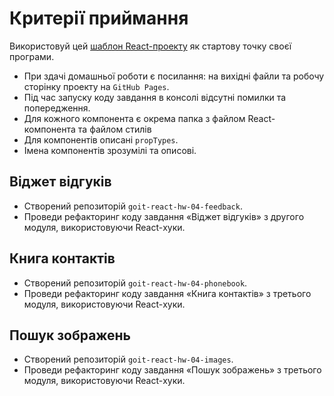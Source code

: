 # Критерії приймання

Використовуй цей [шаблон React-проекту](https://github.com/goitacademy/react-homework-template#readme) як стартову точку своєї програми.

-   При здачі домашньої роботи є посилання: на вихідні файли та робочу сторінку проекту на `GitHub Pages`.
-   Під час запуску коду завдання в консолі відсутні помилки та попередження.
-   Для кожного компонента є окрема папка з файлом React-компонента та файлом стилів
-   Для компонентів описані `propTypes`.
-   Імена компонентів зрозумілі та описові.

## Віджет відгуків[​](https://textbook.edu.goit.global/lms-react-homework/v1/uk/docs/hw-04/#%D0%B2%D1%96%D0%B4%D0%B6%D0%B5%D1%82-%D0%B2%D1%96%D0%B4%D0%B3%D1%83%D0%BA%D1%96%D0%B2 "Пряме посилання на цей заголовок")

-   Створений репозиторій `goit-react-hw-04-feedback`.
-   Проведи рефакторинг коду завдання «Віджет відгуків» з другого модуля, використовуючи React-хуки.

## Книга контактів[​](https://textbook.edu.goit.global/lms-react-homework/v1/uk/docs/hw-04/#%D0%BA%D0%BD%D0%B8%D0%B3%D0%B0-%D0%BA%D0%BE%D0%BD%D1%82%D0%B0%D0%BA%D1%82%D1%96%D0%B2 "Пряме посилання на цей заголовок")

-   Створений репозиторій `goit-react-hw-04-phonebook`.
-   Проведи рефакторинг коду завдання «Книга контактів» з третього модуля, використовуючи React-хуки.

## Пошук зображень[​](https://textbook.edu.goit.global/lms-react-homework/v1/uk/docs/hw-04/#%D0%BF%D0%BE%D1%88%D1%83%D0%BA-%D0%B7%D0%BE%D0%B1%D1%80%D0%B0%D0%B6%D0%B5%D0%BD%D1%8C "Пряме посилання на цей заголовок")

-   Створений репозиторій `goit-react-hw-04-images`.
-   Проведи рефакторинг коду завдання «Пошук зображень» з третього модуля, використовуючи React-хуки.